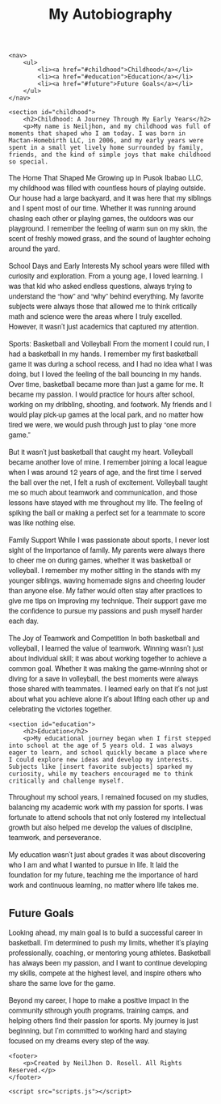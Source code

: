 <!DOCTYPE html>
<html lang="en">
<head>
    <meta charset="UTF-8">
    <meta name="viewport" content="width=device-width, initial-scale=1.0">
    <title>Your Autobiography</title>
    <link rel="stylesheet" href="styles.css">
<style>
   /* Global Styles */
* {
    margin: 0;
    padding: 0;
    box-sizing: border-box;
    font-family: 'Helvetica Neue', Arial, sans-serif;
}

body {
    background-color: #f9f9f9;
    color: #333;
    line-height: 1.6;
    font-size: 16px;
    padding: 20px;
    max-width: 1200px;
    margin: 0 auto;
}

/* Header */
header {
    text-align: center;
    margin-bottom: 40px;
}

header h1 {
    font-size: 36px;
    color: #333;
    font-weight: 600;
    margin-bottom: 10px;
}

header p {
    font-size: 18px;
    color: #777;
}

/* Navigation */
nav {
    text-align: center;
    margin-bottom: 40px;
}

nav ul {
    list-style-type: none;
}

nav ul li {
    display: inline;
    margin-right: 30px;
}

nav ul li:last-child {
    margin-right: 0;
}

nav ul li a {
    text-decoration: none;
    color: #333;
    font-weight: 600;
    letter-spacing: 1px;
    transition: color 0.3s;
}

nav ul li a:hover {
    color: #4CAF50;
}

/* Section Styles */
section {
    margin-bottom: 60px;
    padding: 20px;
    background-color: white;
    border-radius: 8px;
    box-shadow: 0 4px 10px rgba(0, 0, 0, 0.05);
}

section h2 {
    font-size: 28px;
    color: #333;
    margin-bottom: 20px;
    font-weight: 600;
    text-transform: uppercase;
}

section p {
    font-size: 18px;
    color: #555;
    margin-bottom: 20px;
    line-height: 1.8;
}

section p:last-child {
    margin-bottom: 0;
}

/* Footer */
footer {
    text-align: center;
    padding: 20px;
    font-size: 14px;
    color: #777;
    border-top: 1px solid #ddd;
    margin-top: 40px;
}

footer p {
    font-weight: 300;
}

footer a {
    color: #4CAF50;
    text-decoration: none;
    font-weight: 600;
}

footer a:hover {
    text-decoration: underline;
}

</style>    
</head>
<body>
    <header>
        <h1>My Autobiography</h1>
    </header>

    <nav>
        <ul>
            <li><a href="#childhood">Childhood</a></li>
            <li><a href="#education">Education</a></li>
            <li><a href="#future">Future Goals</a></li>
        </ul>
    </nav>

    <section id="childhood">
        <h2>Childhood: A Journey Through My Early Years</h2>
        <p>My name is Neiljhon, and my childhood was full of moments that shaped who I am today. I was born in Mactan-Homebirth LLC, in 2006, and my early years were spent in a small yet lively home surrounded by family, friends, and the kind of simple joys that make childhood so special.

The Home That Shaped Me
Growing up in Pusok Ibabao LLC, my childhood was filled with countless hours of playing outside. Our house had a large backyard, and it was here that my siblings and I spent most of our time. Whether it was running around chasing each other or playing games, the outdoors was our playground. I remember the feeling of warm sun on my skin, the scent of freshly mowed grass, and the sound of laughter echoing around the yard.

School Days and Early Interests
My school years were filled with curiosity and exploration. From a young age, I loved learning. I was that kid who asked endless questions, always trying to understand the “how” and “why” behind everything. My favorite subjects were always those that allowed me to think critically math and science were the areas where I truly excelled. However, it wasn’t just academics that captured my attention.

Sports: Basketball and Volleyball
From the moment I could run, I had a basketball in my hands. I remember my first basketball game it was during a school recess, and I had no idea what I was doing, but I loved the feeling of the ball bouncing in my hands. Over time, basketball became more than just a game for me. It became my passion. I would practice for hours after school, working on my dribbling, shooting, and footwork. My friends and I would play pick-up games at the local park, and no matter how tired we were, we would push through just to play “one more game.”

But it wasn’t just basketball that caught my heart. Volleyball became another love of mine. I remember joining a local league when I was around 12 years of age, and the first time I served the ball over the net, I felt a rush of excitement. Volleyball taught me so much about teamwork and communication, and those lessons have stayed with me throughout my life. The feeling of spiking the ball or making a perfect set for a teammate to score was like nothing else.

Family Support
While I was passionate about sports, I never lost sight of the importance of family. My parents were always there to cheer me on during games, whether it was basketball or volleyball. I remember my mother sitting in the stands with my younger siblings, waving homemade signs and cheering louder than anyone else. My father would often stay after practices to give me tips on improving my technique. Their support gave me the confidence to pursue my passions and push myself harder each day.

The Joy of Teamwork and Competition
In both basketball and volleyball, I learned the value of teamwork. Winning wasn’t just about individual skill; it was about working together to achieve a common goal. Whether it was making the game-winning shot or diving for a save in volleyball, the best moments were always those shared with teammates. I learned early on that it’s not just about what you achieve alone it’s about lifting each other up and celebrating the victories together.</p>
    </section>

    <section id="education">
        <h2>Education</h2>
        <p>My educational journey began when I first stepped into school at the age of 5 years old. I was always eager to learn, and school quickly became a place where I could explore new ideas and develop my interests. Subjects like [insert favorite subjects] sparked my curiosity, while my teachers encouraged me to think critically and challenge myself.

Throughout my school years, I remained focused on my studies, balancing my academic work with my passion for sports. I was fortunate to attend schools that not only fostered my intellectual growth but also helped me develop the values of discipline, teamwork, and perseverance.

My education wasn’t just about grades it was about discovering who I am and what I wanted to pursue in life. It laid the foundation for my future, teaching me the importance of hard work and continuous learning, no matter where life takes me.</p>
    </section>
    <section id="future">
        <h2>Future Goals</h2>
        <p>Looking ahead, my main goal is to build a successful career in basketball. I’m determined to push my limits, whether it’s playing professionally, coaching, or mentoring young athletes. Basketball has always been my passion, and I want to continue developing my skills, compete at the highest level, and inspire others who share the same love for the game.

Beyond my career, I hope to make a positive impact in the community sthrough youth programs, training camps, and helping others find their passion for sports. My journey is just beginning, but I’m committed to working hard and staying focused on my dreams every step of the way.</p>
    </section>

    <footer>
        <p>Created by NeilJhon D. Rosell. All Rights Reserved.</p>
    </footer>

    <script src="scripts.js"></script>
</body>
</html>
